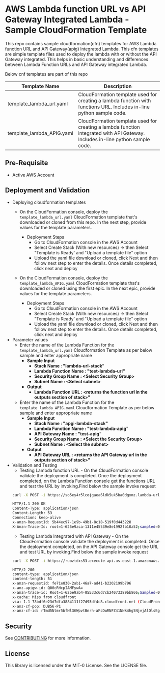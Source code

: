 # AWS Lambda function URL vs API Gateway Integrated Lambda - Sample CloudFormation Template

This repo contains sample cloudformation(cfn) templates for AWS Lambda function URL and API Gateway(apig) Integrated Lambda. This cfn templates are simple template files used to deploy the lambda with or without the API Gateway integrated. This helps in basic understanding and differences between Lambda Function URLs and API Gateway integrated Lambda.

Below cnf templates are part of this repo

| Template Name            | Description             |
| -------------------------| ----------------------- |
| template_lambda_url.yaml | CloudFormation template used for creating a lambda function with functions URL. Includes in-line python sample code.|
| template_lambda_APIG.yaml| CloudFormation template used for creating a lambda function integrated with API Gateway. Includes in-line python sample code.|

## Pre-Requisite
* Active AWS Account

## Deployment and Validation
* Deploying cloudformation templates
    * On the CloudFormation console, deploy the `template_lambda_url.yaml` CloudFormation template that's downloaded or cloned from this repo. In the next step, provide values for the template parameters.
        * Deployment Steps
            * Go to CloudFormation console in the AWS Account
            * Select Create Stack (With new resources) -> then Select "Template is Ready' and "Upload a template file" option
            * Upload the yaml file download or cloned, click Next and then follow next step to enter the details. Once details completed, click next and deploy

    * On the CloudFormation console, deploy the `template_lambda_APIG.yaml` CloudFormation template that's downloaded or cloned using the first epic. In the next epic, provide values for the template parameters.
        * Deployment Steps
            * Go to CloudFormation console in the AWS Account
            * Select Create Stack (With new resources) -> then Select "Template is Ready' and "Upload a template file" option
            * Upload the yaml file download or cloned, click Next and then follow next step to enter the details. Once details completed, click next and deploy
* Parameter values
    * Enter the name of the Lambda Function for the `template_lambda_url.yaml` Cloudformation Template as per below sample and enter appropriate name
        * __Sample Input__
            * __Stack Name : "lambda-url-stack"__
            * __Lambda Function Name : "test-lambda-url"__
            * __Security Group Name : &#60;Select Security Group&#62;__
            * __Subnet Name : &#60;Select subnet&#62;__
        * __Output__
            * __Lambda Function URL : &#60;returns the function url in the outputs section of stack&#62;"__
    * Enter the name of the Lambda Function for the `template_lambda_APIG.yaml` Cloudformation Template as per below sample and enter appropriate name
        * __Sample Input__
            * __Stack Name : "apgi-lambda-stack"__
            * __Lambda Function Name : "test-lambda-apig"__
            * __API Gateway Name : "test-apig"__
            * __Security Group Name : &#60;Select the Security Group&#62;__
            * __Subnet Name : &#60;Select the subnet&#62;__
        * __Output__
            * __API Gateway URL : &#60;returns the API Gateway url in the outputs section of stack&#62;"__
* Validation and Testing
    * Testing Lambda function URL - On the CloudFormation console validate the deployment is completed. Once the deployment completed, on the Lambda Function console get the functions URL and test the URL by invoking.Find below the sample invoke request
    ``` bash
    curl -X POST -i https://so5ey4r5lcojgaea6ldk5uk5ba0dgxmz.lambda-url.us-east-1.on.aws
    
    HTTP/1.1 200 OK
    Content-Type: application/json
    Content-Length: 53
    Connection: keep-alive
    x-amzn-RequestId: 5b44ec97-1e9b-49b1-8c18-519f0d443228
    X-Amzn-Trace-Id: root=1-625e9aca-1311e45539e8e1992fb10a52;sampled=0
    ```
    * Testing Lambda Integrated with API Gateway - On the CloudFormation console validate the deployment is completed. Once the deployment completed, on the API Gateway console get the URL and test URL by invoking.Find below the sample invoke request
    ``` bash
    curl -X POST -i https://ruoztdxs53.execute-api.us-east-1.amazonaws.com/v0/lambda

    HTTP/2 200
    content-type: application/json
    content-length: 51
    x-amzn-requestid: fe71e830-2ab1-46a7-ad41-b2202199b796
    x-amz-apigw-id: Q00cRHcpIAMFywA=
    x-amzn-trace-id: Root=1-625e9ab4-05533c6d7cb24073389bb866;Sampled=0
    x-cache: Miss from cloudfront
    via: 1.1 78bdf6e23d7dfa3884111f27d93df4c8.cloudfront.net (CloudFront)
    x-amz-cf-pop: DUB56-P1
    x-amz-cf-id: rTmd5Ntmr5bfNl3GWpvtBnrh-aPcDuRNFZ41NNk4hg5NjvjAlOlsEg==
    ```

## Security

See [CONTRIBUTING](CONTRIBUTING.md#security-issue-notifications) for more information.

## License

This library is licensed under the MIT-0 License. See the LICENSE file.

